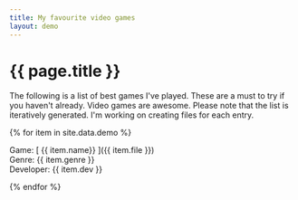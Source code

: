 ```yaml
---
title: My favourite video games
layout: demo
---
```


# {{ page.title }}

The following is a list of best games I've played. These are a must to try if you haven't already. Video games are awesome.
Please note that the list is iteratively generated. I'm working on creating files for each entry.

{% for item in site.data.demo %}

Game: [ {{ item.name}} ]({{ item.file }})\
Genre: {{ item.genre }}\
Developer: {{ item.dev }}

{% endfor %}		

	